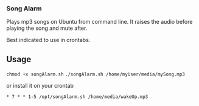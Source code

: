 ### Song Alarm

Plays mp3 songs on Ubuntu from command line.
It raises the audio before playing the song and mute after.

Best indicated to use in crontabs.

## Usage
`chmod +x songAlarm.sh`
`./songAlarm.sh /home/myUser/media/mySong.mp3`

or install it on your crontab

`* 7 * * 1-5 /opt/songAlarm.sh /home/media/wakeUp.mp3`

